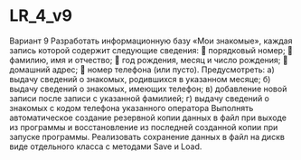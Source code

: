 # LR_4_v9
Вариант 9 Разработать информационную базу «Мои знакомые», каждая запись которой содержит следующие сведения:  порядковый номер; 
 фамилию, имя и отчество;  год рождения, месяц и число рождения;  домашний адрес;  номер телефона (или пусто).
Предусмотреть:
а) выдачу сведений о знакомых, родившихся в указанном месяце; б) выдачу сведений о знакомых, имеющих телефон; 
в) добавление новой записи после записи с указанной фамилией; г) выдачу сведений о знакомых с кодом телефона указанного оператора
Выполнять автоматическое создание резервной копии данных в файл при выходе из программы и восстановление из последней созданной копии при запуске программы.
Реализовать сохранение данных в файл на дискв виде отдельного класса с методами Save и Load.
